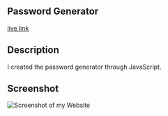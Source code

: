 ## Password Generator 

[live link](https://ivetteramos.github.io/JavaScriptPassword-/)

## Description
I created the password generator through JavaScript.

## Screenshot
![Screenshot of my Website]("/images/PasswordGenerator.png")



